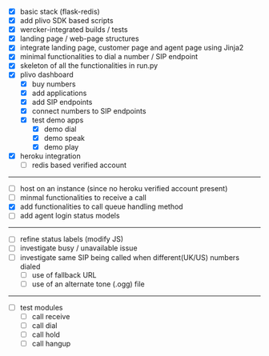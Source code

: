 - [x] basic stack (flask-redis)
- [x] add plivo SDK based scripts
- [x] wercker-integrated builds / tests
- [x] landing page / web-page structures
- [x] integrate landing page, customer page and agent page using Jinja2
- [x] minimal functionalities to dial a number / SIP endpoint
- [x] skeleton of all the functionalities in run.py
- [x] plivo dashboard
  - [x] buy numbers
  - [x] add applications
  - [x] add SIP endpoints
  - [x] connect numbers to SIP endpoints
  - [x] test demo apps
    - [x] demo dial
    - [x] demo speak
    - [x] demo play 

- [x] heroku integration
  - [ ] redis based verified account

***

- [ ] host on an instance (since no heroku verified account present)
- [ ] minmal functionalities to receive a call
- [x] add functionalities to call queue handling method
- [ ] add agent login status models

***

- [ ] refine status labels (modify JS) 
- [ ] investigate busy / unavailable issue
- [ ] investigate same SIP being called when different(UK/US) numbers dialed
  - [ ] use of fallback URL
  - [ ] use of an alternate tone (.ogg) file

***

- [ ] test modules
  - [ ] call receive 
  - [ ] call dial
  - [ ] call hold
  - [ ] call hangup